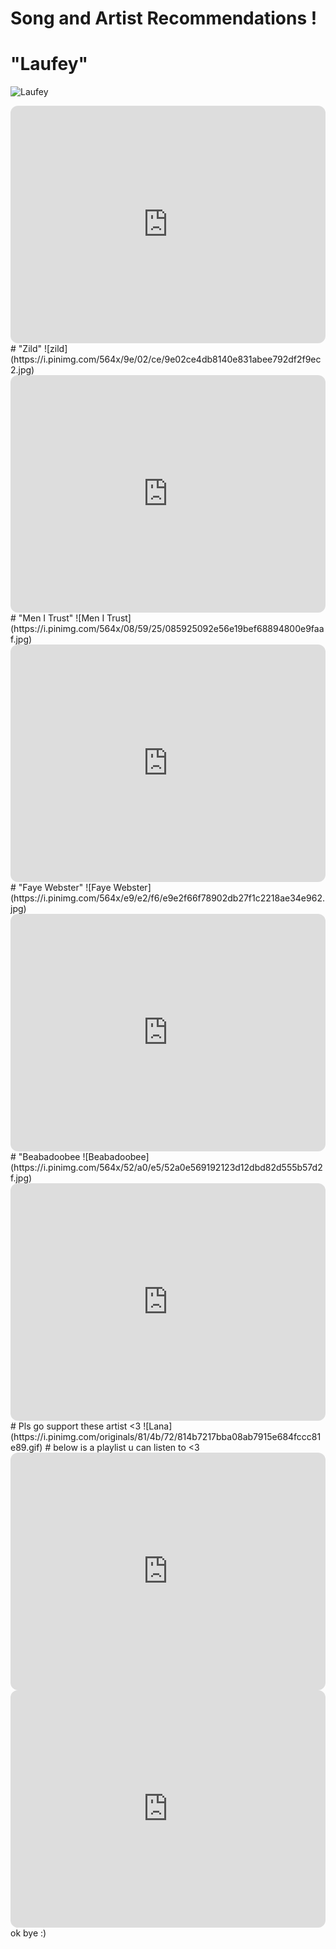 # Song and Artist Recommendations !
# "Laufey"
![Laufey](https://i.pinimg.com/564x/b7/bc/c8/b7bcc87afa21865f2439afc0d5f0212a.jpg)
<iframe style="border-radius:12px" src="https://open.spotify.com/embed/artist/7gW0r5CkdEUMm42w9XpyZO?utm_source=generator" width="100%" height="380" frameBorder="0" allowfullscreen="" allow="autoplay; clipboard-write; encrypted-media; fullscreen; picture-in-picture" loading="lazy"></iframe>
# "Zild"
![zild](https://i.pinimg.com/564x/9e/02/ce/9e02ce4db8140e831abee792df2f9ec2.jpg)
<iframe style="border-radius:12px" src="https://open.spotify.com/embed/artist/7BxbcnOfx5r4d53UQl2I1s?utm_source=generator" width="100%" height="380" frameBorder="0" allowfullscreen="" allow="autoplay; clipboard-write; encrypted-media; fullscreen; picture-in-picture" loading="lazy"></iframe>
# "Men I Trust"
![Men I Trust](https://i.pinimg.com/564x/08/59/25/085925092e56e19bef68894800e9faaf.jpg)
<iframe style="border-radius:12px" src="https://open.spotify.com/embed/artist/3zmfs9cQwzJl575W1ZYXeT?utm_source=generator" width="100%" height="380" frameBorder="0" allowfullscreen="" allow="autoplay; clipboard-write; encrypted-media; fullscreen; picture-in-picture" loading="lazy"></iframe>
# "Faye Webster"
![Faye Webster](https://i.pinimg.com/564x/e9/e2/f6/e9e2f66f78902db27f1c2218ae34e962.jpg)
<iframe style="border-radius:12px" src="https://open.spotify.com/embed/artist/5szilpXHcwOqnyKLqGco5j?utm_source=generator" width="100%" height="380" frameBorder="0" allowfullscreen="" allow="autoplay; clipboard-write; encrypted-media; fullscreen; picture-in-picture" loading="lazy"></iframe>
# "Beabadoobee
![Beabadoobee](https://i.pinimg.com/564x/52/a0/e5/52a0e569192123d12dbd82d555b57d2f.jpg)
<iframe style="border-radius:12px" src="https://open.spotify.com/embed/artist/35l9BRT7MXmM8bv2WDQiyB?utm_source=generator" width="100%" height="380" frameBorder="0" allowfullscreen="" allow="autoplay; clipboard-write; encrypted-media; fullscreen; picture-in-picture" loading="lazy"></iframe>
# Pls go support these artist <3
![Lana](https://i.pinimg.com/originals/81/4b/72/814b7217bba08ab7915e684fccc81e89.gif)
# below is a playlist u can listen to <3
<iframe style="border-radius:12px" src="https://open.spotify.com/embed/playlist/68IY59VyTC1p3LZ8TQVGQk?utm_source=generator" width="100%" height="380" frameBorder="0" allowfullscreen="" allow="autoplay; clipboard-write; encrypted-media; fullscreen; picture-in-picture" loading="lazy"></iframe>
<iframe style="border-radius:12px" src="https://open.spotify.com/embed/playlist/4DWtk9B7WTlcpDTu0JhpmZ?utm_source=generator" width="100%" height="380" frameBorder="0" allowfullscreen="" allow="autoplay; clipboard-write; encrypted-media; fullscreen; picture-in-picture" loading="lazy"></iframe>
ok bye :)
